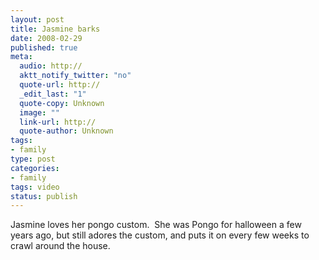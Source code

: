 ```yaml
--- 
layout: post
title: Jasmine barks
date: 2008-02-29
published: true
meta: 
  audio: http://
  aktt_notify_twitter: "no"
  quote-url: http://
  _edit_last: "1"
  quote-copy: Unknown
  image: ""
  link-url: http://
  quote-author: Unknown
tags: 
- family
type: post
categories: 
- family
tags: video
status: publish
---
```

Jasmine loves her pongo custom.  She was Pongo for halloween a few years ago, but still adores the custom, and puts it on every few weeks to crawl around the house.
